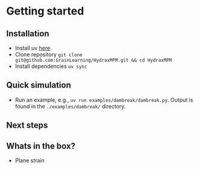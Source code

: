 # Getting started

<!-- Give catch sentence here about HydraxMPM -->


## Installation


- Install uv [here](https://docs.astral.sh/uv/getting-started/installation/)
- Clone repository `git clone git@github.com:GrainLearning/HydraxMPM.git && cd HydraxMPM`
- Install dependencies `uv sync`


## Quick simulation
- Run an example, e.g., `uv run examples/dambreak/dambreak.py`. Output is found in the `./examples/dambreak/` directory.



## Next steps


## Whats in the box?

- Plane strain